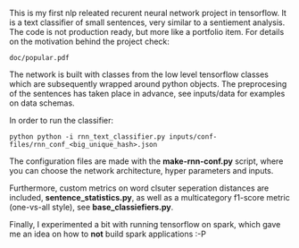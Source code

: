 This is my first nlp releated recurent neural network project in tensorflow. It is a text classifier of small sentences, very similar to a sentiement analysis. The code is not production ready, but more like a portfolio item. For details on the motivation behind the project check:

``
doc/popular.pdf
``


The network is built with classes from the low level tensorflow classes which are subsequently wrapped around python objects. The preprocesing of the sentences has taken place in advance, see inputs/data for examples on data schemas.

In order to run the classifier:

``python
python -i rnn_text_classifier.py inputs/conf-files/rnn_conf_<big_unique_hash>.json
``

The configuration files are made with the **make-rnn-conf.py** script, where you can choose the network architecture, hyper parameters and inputs.

Furthermore, custom metrics on word clsuter seperation distances are included, **sentence_statistics.py**, as well as a multicategory f1-score metric (one-vs-all style), see **base_classiefiers.py**. 

Finally, I experimented a bit with running tensorflow on spark, which gave me an idea on how to **not** build spark applications :-P
